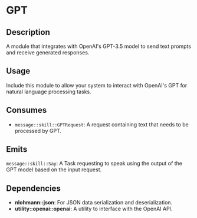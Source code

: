 # GPT

## Description

A module that integrates with OpenAI's GPT-3.5 model to send text prompts and receive generated responses.

## Usage

Include this module to allow your system to interact with OpenAI's GPT for natural language processing tasks.

## Consumes

- `message::skill::GPTRequest`: A request containing text that needs to be processed by GPT.

## Emits

 `message::skill::Say`: A Task requesting to speak using the output of the GPT model based on the input request.

## Dependencies

- **nlohmann::json**: For JSON data serialization and deserialization.
- **utility::openai::openai**: A utility to interface with the OpenAI API.
